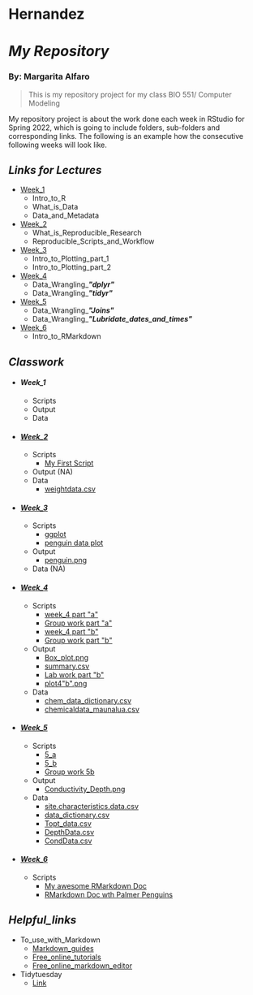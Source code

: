 # Hernandez
# _My Repository_
### By: Margarita Alfaro

>This is my repository project for my class BIO 551/ Computer Modeling

My repository project is about the work done each week in RStudio for Spring 2022, which is going to include folders, sub-folders and corresponding links. The following is an example how the consecutive following weeks will look like. 

## **_Links for Lectures_**
  * [Week_1](https://github.com/Biol551-CSUN/Spring-2022/tree/main/Week_1)
    * Intro_to_R
    * What_is_Data
    * Data_and_Metadata
  * [Week_2](https://github.com/Biol551-CSUN/Spring-2022/tree/main/Week_2)
    * What_is_Reproducible_Research
    * Reproducible_Scripts_and_Workflow
  * [Week_3](https://github.com/Biol551-CSUN/Spring-2022/tree/main/Week_3)
    * Intro_to_Plotting_part_1
    * Intro_to_Plotting_part_2
  * [Week_4](https://github.com/Biol551-CSUN/Spring-2022/tree/main/Week_4)
    * Data_Wrangling_**_"dplyr"_**
    * Data_Wrangling_**_"tidyr"_**
  * [Week_5](https://github.com/Biol551-CSUN/Spring-2022/tree/main/Week_5)
    * Data_Wrangling_**_"Joins"_**
    * Data_Wrangling_**_"Lubridate_dates_and_times"_**
  * [Week_6](https://github.com/Biol551-CSUN/Spring-2022/tree/main/Week_6)
    * Intro_to_RMarkdown



## **_Classwork_**
* #### **_Week_1_**
  * Scripts
  * Output
  * Data

* #### [**_Week_2_**](https://github.com/Biol551-CSUN/Alfaro_Hernandez/tree/main/week_2)
  * Scripts
    * [My First Script](https://github.com/Biol551-CSUN/Alfaro_Hernandez/tree/main/week_2/scripts)
  * Output (NA)
  * Data
    * [weightdata.csv](https://github.com/Biol551-CSUN/Alfaro_Hernandez/tree/main/week_2/data)
    

* #### [**_Week_3_**](https://github.com/Biol551-CSUN/Alfaro_Hernandez/tree/main/Week_3)
  * Scripts
    * [ggplot](https://github.com/Biol551-CSUN/Alfaro_Hernandez/blob/main/Week_3/scripts/ggplot.R)
    * [penguin data plot](https://github.com/Biol551-CSUN/Alfaro_Hernandez/blob/main/Week_3/WEEK_3/output/penguin.png)
  * Output
    * [penguin.png](https://github.com/Biol551-CSUN/Alfaro_Hernandez/blob/main/Week_3/WEEK_3/output/penguin.png)
  * Data (NA)


* #### [**_Week_4_**](https://github.com/Biol551-CSUN/Alfaro_Hernandez/tree/main/week_4)
  * Scripts
    * [week_4 part "a"](https://github.com/Biol551-CSUN/Alfaro_Hernandez/blob/main/week_4/scripts/ScriptW4a.R)
    * [Group work part "a"](https://github.com/Biol551-CSUN/Alfaro_Hernandez/blob/main/week_4/scripts/groupworkW4a.R)
    * [week_4 part "b"](https://github.com/Biol551-CSUN/Alfaro_Hernandez/blob/main/week_4/scripts/ScriptW4b.R)
    * [Group work part "b"](https://github.com/Biol551-CSUN/Alfaro_Hernandez/blob/main/week_4/scripts/GroupworkW4b.R)
  * Output
    * [Box_plot.png](https://github.com/Biol551-CSUN/Alfaro_Hernandez/blob/main/week_4/output/Box_plot.png)
    * [summary.csv](https://github.com/Biol551-CSUN/Alfaro_Hernandez/blob/main/week_4/output/summary.csv)
    * [Lab work part "b"](https://github.com/Biol551-CSUN/Alfaro_Hernandez/blob/main/week_4/output/LabW4b.csv)
    * [plot4"b".png](https://github.com/Biol551-CSUN/Alfaro_Hernandez/blob/main/week_4/output/plot4b.png)
  * Data
    * [chem_data_dictionary.csv](https://github.com/Biol551-CSUN/Alfaro_Hernandez/blob/main/week_4/data/chem_data_dictionary.csv)
    * [chemicaldata_maunalua.csv](https://github.com/Biol551-CSUN/Alfaro_Hernandez/blob/main/week_4/data/chemicaldata_maunalua.csv)
  

* #### [**_Week_5_**](https://github.com/Biol551-CSUN/Alfaro_Hernandez/tree/main/week_5)
  * Scripts
    * [5_a](https://github.com/Biol551-CSUN/Alfaro_Hernandez/blob/main/week_5/scripts/5a.R)
    * [5_b](https://github.com/Biol551-CSUN/Alfaro_Hernandez/blob/main/week_5/scripts/5b.R)
    * [Group work 5b](https://github.com/Biol551-CSUN/Alfaro_Hernandez/blob/main/week_5/scripts/Groupwork5b.R)
  * Output
    * [Conductivity_Depth.png](https://github.com/Biol551-CSUN/Alfaro_Hernandez/blob/main/week_5/output/Conductivity_Depth.png)
  * Data
    * [site.characteristics.data.csv](https://github.com/Biol551-CSUN/Alfaro_Hernandez/blob/main/week_5/data/site.characteristics.data.csv)
    * [data_dictionary.csv](https://github.com/Biol551-CSUN/Alfaro_Hernandez/blob/main/week_5/data/data_dictionary.csv)
    * [Topt_data.csv](https://github.com/Biol551-CSUN/Alfaro_Hernandez/blob/main/week_5/data/Topt_data.csv)
    * [DepthData.csv](https://github.com/Biol551-CSUN/Alfaro_Hernandez/blob/main/week_5/data/DepthData.csv)
    * [CondData.csv](https://github.com/Biol551-CSUN/Alfaro_Hernandez/blob/main/week_5/data/CondData.csv)
    

* #### [**_Week_6_**](https://github.com/Biol551-CSUN/Alfaro_Hernandez/tree/main/week_6/scripts)
  * Scripts
    * [My awesome RMarkdown Doc](https://github.com/Biol551-CSUN/Alfaro_Hernandez/blob/main/week_6/scripts/w6a.Rmd)
    * [RMarkdown Doc wth Palmer Penguins](https://github.com/Biol551-CSUN/Alfaro_Hernandez/blob/main/week_6/scripts/week_6.Rmd)


## **_Helpful_links_**
 * To_use_with_Markdown
    * [Markdown_guides](https://www.markdownguide.org/basic-syntax/)
    * [Free_online_tutorials](https://www.markdowntutorial.com/)
    * [Free_online_markdown_editor](https://dillinger.io/)
 * Tidytuesday    
    * [Link](https://github.com/rfordatascience/tidytuesday)
    